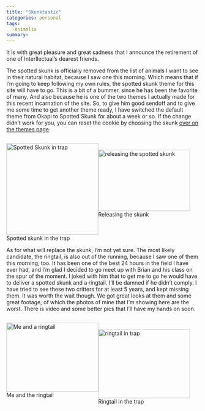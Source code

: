 ```yaml
---
title: "Skunktastic"
categories: personal
tags:
  -Animalia
summary: 
---
```

<p>It is with great pleasure and great sadness that I announce the retirement of one of Interllectual&#8217;s dearest friends.</p>

<p>The spotted skunk is officially removed from the list of animals I want to see in their natural habitat, because I saw one this morning.  Which means that if I&#8217;m going to keep following my own rules, the spotted skunk theme for this site will have to go.  This is a bit of a bummer, since he has been the favorite of many.  And also because he is one of the two themes I actually made for this recent incarnation of the site.  So, to give him good sendoff and to give me some time to get another theme ready, I have switched the default theme from Okapi to Spotted Skunk for about a week or so.  If the change didn&#8217;t work for you, you can reset the cookie by choosing the skunk <a href="http://interllectual.com/animal">over on the themes page</a>.</p>

<p style="float:left; width:240px"><a href="http://www.flickr.com/photos/interllectual/156173961/" title="Photo Sharing"><img src="http://static.flickr.com/49/156173961_4c30555c92_m.jpg" width="240" height="239" alt="Spotted Skunk in trap" /></a>Spotted skunk in the trap</p><br />
<p style="float:left; width:240px"><a href="http://www.flickr.com/photos/interllectual/156173962/" title="Photo Sharing"><img src="http://static.flickr.com/49/156173962_8525eebc95_m.jpg" width="240" height="160" alt="releasing the spotted skunk" /></a>Releasing the skunk</p>

<p style="clear:both">As for what will replace the skunk, I&#8217;m not yet sure.  The most likely candidate, the ringtail, is also out of the running, because I saw one of them this morning, too.  It has been one of the best 24 hours in the field I have ever had, and I&#8217;m glad I decided to go meet up with Brian and his class on the spur of the moment.  I joked with him that to get me to go he would have to deliver a spotted skunk and a ringtail.  I&#8217;ll be damned if he didn&#8217;t comply.  I have tried to see these two critters for at least 5 years, and kept missing them.  It was worth the wait though.  We got great looks at them and some great footage, of which the photos of mine that I&#8217;m showing here are the worst.  There is video and some better pics that I&#8217;ll have my hands on soon.</p>

<p style="float:left; width:240px"><a href="http://www.flickr.com/photos/interllectual/156173963/" title="Photo Sharing"><img src="http://static.flickr.com/74/156173963_e395439a24_m.jpg" width="240" height="180" alt="Me and a ringtail" /></a>Me and the ringtail</p><br />
<p style="float:left; width:240px"><a href="http://www.flickr.com/photos/interllectual/156173965/" title="Photo Sharing"><img src="http://static.flickr.com/57/156173965_79f2b2460f_m.jpg" width="240" height="180" alt="ringtail in trap" /></a>Ringtail in the trap</p>
